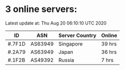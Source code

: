 # 3 online servers:

Latest update at: Thu Aug 20 06:10:10 UTC 2020

| ID | ASN | Server Country | Online |
| -- | --- | -------------- | ------ |
| #.7F1D | AS63949 | Singapore | 39 hrs |
| #.2A79 | AS63949 | Japan | 36 hrs |
| #.1F2B | AS49392 | Russia | 7 hrs |

